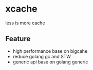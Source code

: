 # xcache
less is more cache

## Feature
* high performance base on bigcahe
* reduce golang gc and STW
* generic api base on golang generic